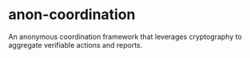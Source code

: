 # anon-coordination
An anonymous coordination framework that leverages cryptography to aggregate verifiable actions and reports.
